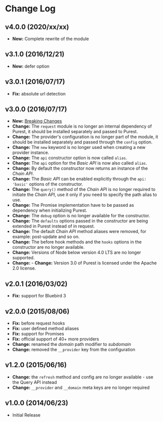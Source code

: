 
# Change Log

## v4.0.0 (2020/xx/xx)
- **New:** Complete rewrite of the module

## v3.1.0 (2016/12/21)
- **New:** defer option

## v3.0.1 (2016/07/17)
- **Fix:** absolute url detection

## v3.0.0 (2016/07/17)
- **New:** [Breaking Changes](https://simov.gitbooks.io/purest/content/)
- **Change:** The `request` module is no longer an internal dependency of Purest, it should be installed separately and passed to Purest.
- **Change:** The provider's configuration is no longer part of the module, it should be installed separately and passed through the `config` option.
- **Change:** The `new` keyword is no longer used when creating a new provider instance.
- **Change:** The `api` constructor option is now called `alias`.
- **Change:** The `api` option for the *Basic API* is now also called `alias`.
- **Change:** By default the constructor now returns an instance of the *Chain API*.
- **Change:** The *Basic API* can be enabled explicitly through the `api: 'basic'` options of the constructor.
- **Change:** The `query()` method of the *Chain API* is no longer required to initiate the *Chain API*, use it only if you need to specify the path alias to use.
- **Change:** The Promise implementation have to be passed as dependency when initializing Purest.
- **Change:** The `debug` option is no longer available for the constructor.
- **Change:** The `defaults` options passed in the constructor are being extended in Purest instead of in request.
- **Change:** The default *Chain API* method aliases were removed, for example: post-update and so on.
- **Change:** The before hook methods and the `hooks` options in the constructor are no longer available.
- **Change:** Versions of Node below version 4.0 LTS are no longer supported.
- **Change:** - **Change:** Version 3.0 of Purest is licensed under the Apache 2.0 license.

## v2.0.1 (2016/03/02)
- **Fix:** support for Bluebird 3

## v2.0.0 (2015/08/06)
- **Fix:** before request hooks
- **Fix:** user defined method aliases
- **Fix:** support for Promises
- **Fix:** official support of 40+ more providers
- **Change:** renamed the *domain* path modifier to *subdomain*
- **Change:** removed the `__provider` key from the configuration

## v1.2.0 (2015/06/16)
- **Change:** the `refresh` method and config are no longer available - use the Query API instead
- **Change:** `__provider` and `__domain` meta keys are no longer required

## v1.0.0 (2014/06/23)
- Initial Release
